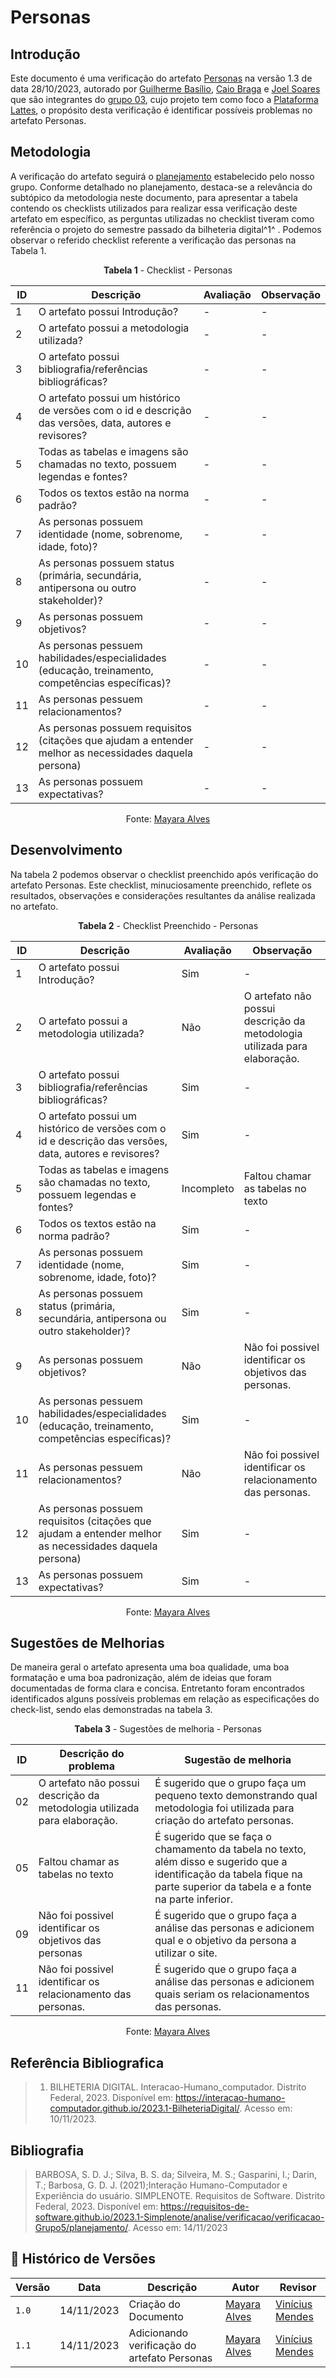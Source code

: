 # Personas
 
## Introdução

Este documento é uma verificação do artefato [Personas](https://interacao-humano-computador.github.io/2023.2-PlataformaLattes/analise-de-requisitos/personas//) na versão 1.3 de data 28/10/2023, autorado por [Guilherme Basílio](https://github.com/GuilhermeBES), [Caio Braga](https://github.com/caioalvesbraga) e [Joel Soares](https://github.com/JoelSRangel) que são integrantes do [grupo 03](https://interacao-humano-computador.github.io/2023.2-PlataformaLattes/), cujo projeto tem como foco a [Plataforma Lattes](https://www.lattes.cnpq.br/), o propósito desta verificação é identificar possíveis problemas no artefato Personas.


## Metodologia 

A verificação do artefato seguirá o [planejamento](https://interacao-humano-computador.github.io/2023.2-Ventoy/verificacao/planejamendoDaVerificacao/) estabelecido pelo nosso grupo. Conforme detalhado no planejamento, destaca-se a relevância do subtópico da metodologia neste documento, para apresentar a tabela contendo os checklists utilizados para realizar essa verificação deste artefato em específico, as perguntas utilizadas no checklist tiveram como referência o projeto do semestre passado da bilheteria digital^1^ . Podemos observar o referido checklist referente a verificação das personas na Tabela 1. 

<center>

**Tabela 1** - Checklist - Personas

| ID | Descrição                                                                                                                      | Avaliação  | Observação                                                             |
|----|--------------------------------------------------------------------------------------------------------------------------------|------------|------------------------------------------------------------------------|
| 1  | O artefato possui Introdução?   |  -   | - |
| 2  | O artefato possui a metodologia utilizada?  |   -   |   - |
| 3  | O artefato possui bibliografia/referências bibliográficas? |   - |  - |
| 4  | O artefato possui um histórico de versões com o id e descrição das versões, data, autores e revisores? | -  |   -  |
| 5  | Todas as tabelas e imagens são chamadas no texto, possuem legendas e fontes?            |  -    |    -   |
| 6  | Todos os textos estão na norma padrão?                                       						      |    -  |     -  |
| 7  | As personas possuem identidade (nome, sobrenome, idade, foto)?        |    -  |   -
| 8  | As personas possuem status (primária, secundária, antipersona ou outro stakeholder)?           | -   |   -
| 9  | As personas possuem objetivos?       |       -       |   -
| 10 | As personas pessuem habilidades/especialidades (educação, treinamento, competências específicas)?    | - |-  
| 11 | As personas pessuem relacionamentos?                          |  -     |  - 
| 12 | As personas possuem requisitos (citações que ajudam a entender melhor as necessidades daquela persona)   | - |     -
| 13 | As personas possuem expectativas?                          |   -    |    - |
 

Fonte: [Mayara Alves](https://github.com/Mayara-tech) 

</center>

## Desenvolvimento 

Na tabela 2 podemos observar o checklist preenchido após verificação do artefato Personas. Este checklist, minuciosamente preenchido, reflete os resultados, observações e considerações resultantes da análise realizada no artefato.

<center>

**Tabela 2** - Checklist Preenchido - Personas

| ID | Descrição                                                                                                                      | Avaliação  | Observação                                                             |
|----|--------------------------------------------------------------------------------------------------------------------------------|------------|------------------------------------------------------------------------|
| 1  | O artefato possui Introdução?   |  Sim  | - |
| 2  | O artefato possui a metodologia utilizada?  |  Não   |  O artefato não possui descrição da metodologia utilizada para elaboração. |
| 3  | O artefato possui bibliografia/referências bibliográficas? |   Sim |  - |
| 4  | O artefato possui um histórico de versões com o id e descrição das versões, data, autores e revisores? | Sim  |   -  |
| 5  | Todas as tabelas e imagens são chamadas no texto, possuem legendas e fontes?            | Incompleto  |   Faltou chamar as tabelas no texto |
| 6  | Todos os textos estão na norma padrão?                                       						      |  Sim |     -  |
| 7  | As personas possuem identidade (nome, sobrenome, idade, foto)?        |   Sim  |   -
| 8  | As personas possuem status (primária, secundária, antipersona ou outro stakeholder)?           | Sim   |   -
| 9  | As personas possuem objetivos?       |      Não      |   Não foi possivel identificar os objetivos das personas.
| 10 | As personas pessuem habilidades/especialidades (educação, treinamento, competências específicas)?    | Sim |-  
| 11 | As personas pessuem relacionamentos?                          |  Não   |  Não foi possivel identificar os relacionamento das personas.
| 12 | As personas possuem requisitos (citações que ajudam a entender melhor as necessidades daquela persona)   | Sim |     -
| 13 | As personas possuem expectativas?                          |  Sim    |    - |

Fonte: [Mayara Alves](https://github.com/Mayara-tech) 

</center>


## Sugestões de Melhorias

De maneira geral o artefato apresenta uma boa qualidade, uma boa formatação e uma boa padronização, além de ideias que foram documentadas de forma clara e concisa. Entretanto foram encontrados identificados alguns possíveis problemas em relação as especificações do check-list, sendo elas demonstradas na tabela 3. 

<center>

**Tabela 3** - Sugestões de melhoria - Personas

| ID | Descrição do problema | Sugestão de melhoria |
| --- | ---------------------| ---------------------- |
| 02 | O artefato não possui descrição da metodologia utilizada para elaboração. | É sugerido que o grupo faça um pequeno texto demonstrando qual metodologia foi utilizada para criação do artefato personas.
| 05 | Faltou chamar as tabelas no texto | É sugerido que se faça o chamamento da tabela no texto, além disso e sugerido que a identificação da tabela fique na parte superior da tabela e a fonte na parte inferior.
| 09 | Não foi possivel identificar os objetivos das personas | É sugerido que o grupo faça a análise das personas e adicionem qual e o objetivo da persona a utilizar o site.
| 11 | Não foi possivel identificar os relacionamento das personas. | É sugerido que o grupo faça a análise das personas e adicionem quais seriam os relacionamentos das personas.


Fonte: [Mayara Alves](https://github.com/Mayara-tech) 
</center>

## Referência Bibliografica 
> 1. BILHETERIA DIGITAL. Interacao-Humano_computador. Distrito Federal, 2023. Disponível em: <https://interacao-humano-computador.github.io/2023.1-BilheteriaDigital/>. Acesso em: 10/11/2023.<br>


## Bibliografia

> BARBOSA, S. D. J.; Silva, B. S. da; Silveira, M. S.; Gasparini, I.; Darin, T.; Barbosa, G. D. J. (2021);Interação Humano-Computador e Experiência do usuário.
> SIMPLENOTE. Requisitos de Software. Distrito Federal, 2023. Disponível em: <https://requisitos-de-software.github.io/2023.1-Simplenote/analise/verificacao/verificacao-Grupo5/planejamento/>. Acesso em: 14/11/2023

## 📑 Histórico de Versões

| Versão | Data       | Descrição                                       | Autor                                          | Revisor                                      |
| ------ | ---------- | ----------------------------------------------- | -----------------------------------------------| ---------------------------------------------|
| `1.0`  | 14/11/2023 | Criação do Documento | [Mayara Alves](https://github.com/Mayara-tech)  | [Vinícius Mendes](https://github.com/yabamiah)|
| `1.1`  | 14/11/2023 | Adicionando verificação do artefato Personas|  [Mayara Alves](https://github.com/Mayara-tech) |  [Vinícius Mendes](https://github.com/yabamiah)|
